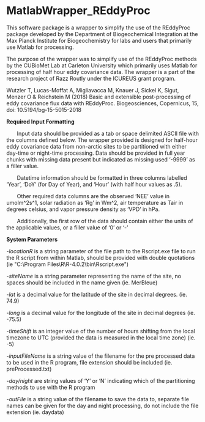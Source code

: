 # MatlabWrapper_REddyProc

This software package is a wrapper to simplify the use of the REddyProc package developed by the Department of Biogeochemical Integration at the Max Planck Institute for Biogeochemistry for labs and users that primarily use Matlab for processing. 

The purpose of the wrapper was to simplify use of the REddyProc methods by the CUBioMet Lab at Carleton University which primarily uses Matlab for processing of half hour eddy covariance data. The wrapper is a part of the research project of Razz Routly under the ICUREUS grant program. 

Wutzler T, Lucas-Moffat A, Migliavacca M, Knauer J, Sickel K, Sigut, Menzer O & Reichstein M (2018) Basic and extensible post-processing of eddy covariance flux data with REddyProc. Biogeosciences, Copernicus, 15, doi: 10.5194/bg-15-5015-2018

**Required Input Formatting**

&nbsp;&nbsp;&nbsp;&nbsp;&nbsp;&nbsp; Input data should be provided as a tab or space delimited ASCII file with the columns defined below. The wrapper provided is designed for half-hour eddy covariance data from non-arctic sites to be partitioned with either day-time or night-time processing. Data should be provided in full year chunks with missing data present but indicated as missing used ‘-9999’ as a filler value.

&nbsp;&nbsp;&nbsp;&nbsp;&nbsp;&nbsp; Datetime information should be formatted in three columns labelled ‘Year’, ‘DoY’ (for Day of Year), and ‘Hour’ (with half hour values as .5). 

&nbsp;&nbsp;&nbsp;&nbsp;&nbsp;&nbsp; Other required data columns are the observed ‘NEE’ value in umolm^2s^1, solar radiation as ‘Rg’ in Wm^2, air temperature as Tair in degrees celsius, and vapor pressure density as ‘VPD’ in hPa. 

&nbsp;&nbsp;&nbsp;&nbsp;&nbsp;&nbsp; Additionally, the first row of the data should contain either the units of the applicable values, or a filler value of ‘0’ or ‘-’

**System Parameters**
    
-*locationR* is a string parameter of the file path to the Rscript.exe file to run the R script from within Matlab, should be provided with double quotations 
    (ie "C:\Program Files\R\R-4.0.2\bin\Rscript.exe")

-*siteName* is a string parameter representing the name of the site, no spaces should be included in the name given
    (ie. MerBleue)

-*lat* is a decimal value for the latitude of the site in decimal degrees.
    (ie. 74.9)

-*long* is a decimal value for the longitude of the site in decimal degrees
    (ie. -75.5)

-*timeShift* is an integer value of the number of hours shifting from the local timezone to UTC (provided the data is measured in the local time zone)
    (ie. -5)
    
-*inputFileName* is a string value of the filename for the pre processed data to be used in the R program, file extension should be included
    (ie. preProcessed.txt)

-*day/night* are string values of ‘Y’ or ‘N’ indicating which of the partitioning methods to use with the R program

-*outFile* is a string value of the filename to save the data to, separate file names can be given for the day and night processing, do not include the file extension
    (ie. daydata)


